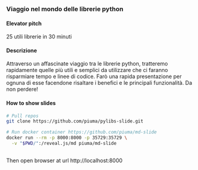 ### Viaggio nel mondo delle librerie python

#### Elevator pitch

25 utili librerie in 30 minuti

#### Descrizione

Attraverso un affascinate viaggio tra le librerie python, tratteremo
rapidamente quelle più utili e semplici da utilizzare che ci faranno
risparmiare tempo e linee di codice. Farò una rapida presentazione per
ognuna di esse facendone risaltare i benefici e le principali
funzionalità. Da non perdere!

#### How to show slides

```bash
# Pull repos
git clone https://github.com/piuma/pylibs-slide.git

# Run docker container https://github.com/piuma/md-slide
docker run --rm -p 8000:8000 -p 35729:35729 \
  -v "$PWD/":/reveal.js/md piuma/md-slide
  
```
Then open browser at url http://localhost:8000
